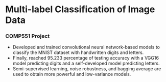 # Multi-label Classification of Image Data
### COMP551 Project 
- Developed and trained convolutional neural network-based models to classify the MNIST dataset with handwritten digits and letters. 
- Finally, reached 95.233 percentage of testing accuracy with a VGG16 model predicting digits and a self-developed model predicting letters.
- Semi-supervised learning, noise robustness, and bagging average are used to obtain more powerful and low-variance models.

